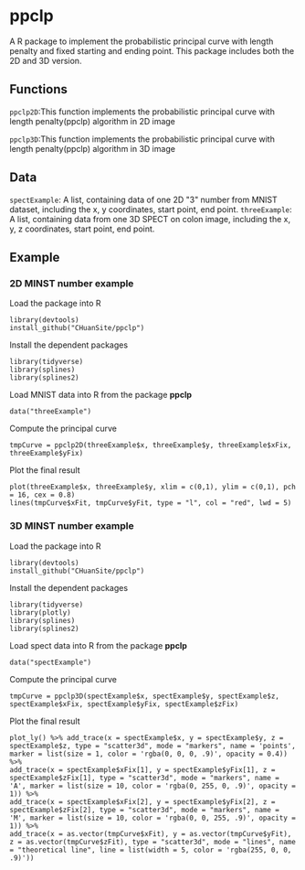 # ppclp

A R package to implement the probabilistic principal curve with length penalty and fixed starting and ending point. This package includes both the 2D and 3D version. 

## Functions
```ppclp2D```:This function implements the probabilistic principal curve with length penalty(ppclp) algorithm in 2D image

```ppclp3D```:This function implements the probabilistic principal curve with length penalty(ppclp) algorithm in 3D image

##  Data
```spectExample```: A list, containing data of one 2D "3" number from MNIST dataset, including the x, y coordinates, start point, end point.
```threeExample```: A list, containing data from one 3D SPECT on colon image, including the x, y, z coordinates, start point, end point.

## Example
### 2D MINST number example
Load the package into R
```
library(devtools)
install_github("CHuanSite/ppclp")
```
Install the dependent packages
```
library(tidyverse)
library(splines)
library(splines2)
```
Load MNIST data into R from the package **ppclp**
```
data("threeExample")
```
Compute the principal curve 
```
tmpCurve = ppclp2D(threeExample$x, threeExample$y, threeExample$xFix, threeExample$yFix)
```
Plot the final result
```
plot(threeExample$x, threeExample$y, xlim = c(0,1), ylim = c(0,1), pch = 16, cex = 0.8)
lines(tmpCurve$xFit, tmpCurve$yFit, type = "l", col = "red", lwd = 5)
```

### 3D MINST number example
Load the package into R
```
library(devtools)
install_github("CHuanSite/ppclp")
```
Install the dependent packages
```
library(tidyverse)
library(plotly)
library(splines)
library(splines2)
```
Load spect data into R from the package **ppclp**
```
data("spectExample")
```
Compute the principal curve 
```
tmpCurve = ppclp3D(spectExample$x, spectExample$y, spectExample$z, spectExample$xFix, spectExample$yFix, spectExample$zFix)
```
Plot the final result
```
plot_ly() %>% add_trace(x = spectExample$x, y = spectExample$y, z = spectExample$z, type = "scatter3d", mode = "markers", name = 'points', marker = list(size = 1, color = 'rgba(0, 0, 0, .9)', opacity = 0.4)) %>%
add_trace(x = spectExample$xFix[1], y = spectExample$yFix[1], z = spectExample$zFix[1], type = "scatter3d", mode = "markers", name = 'A', marker = list(size = 10, color = 'rgba(0, 255, 0, .9)', opacity = 1)) %>%
add_trace(x = spectExample$xFix[2], y = spectExample$yFix[2], z = spectExample$zFix[2], type = "scatter3d", mode = "markers", name = 'M', marker = list(size = 10, color = 'rgba(0, 0, 255, .9)', opacity = 1)) %>%
add_trace(x = as.vector(tmpCurve$xFit), y = as.vector(tmpCurve$yFit), z = as.vector(tmpCurve$zFit), type = "scatter3d", mode = "lines", name = "theoretical line", line = list(width = 5, color = 'rgba(255, 0, 0, .9)'))
```
